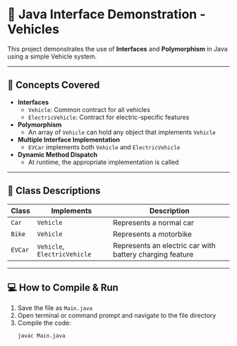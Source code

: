 # 🚗 Java Interface Demonstration - Vehicles

This project demonstrates the use of **Interfaces** and **Polymorphism** in Java using a simple Vehicle system.

---

## 🧠 Concepts Covered

- **Interfaces**
  - `Vehicle`: Common contract for all vehicles
  - `ElectricVehicle`: Contract for electric-specific features
- **Polymorphism**
  - An array of `Vehicle` can hold any object that implements `Vehicle`
- **Multiple Interface Implementation**
  - `EVCar` implements both `Vehicle` and `ElectricVehicle`
- **Dynamic Method Dispatch**
  - At runtime, the appropriate implementation is called

---

## 🚙 Class Descriptions

| Class   | Implements                     | Description                           |
|---------|-------------------------------|---------------------------------------|
| `Car`   | `Vehicle`                     | Represents a normal car               |
| `Bike`  | `Vehicle`                     | Represents a motorbike                |
| `EVCar` | `Vehicle`, `ElectricVehicle` | Represents an electric car with battery charging feature |

---

## 💻 How to Compile & Run

1. Save the file as `Main.java`
2. Open terminal or command prompt and navigate to the file directory
3. Compile the code:
   ```bash
   javac Main.java
   ```